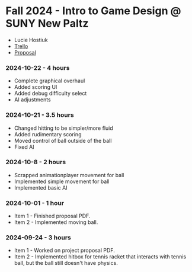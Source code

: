 # Fall 2024 - Intro to Game Design @ SUNY New Paltz
* Lucie Hostiuk
* [Trello](https://trello.com/b/aZbarvJm/bullet-time-tennis)
* [Proposal](proposal.pdf)
### 2024-10-22 - 4 hours
* Complete graphical overhaul
* Added scoring UI
* Added debug difficulty select
* AI adjustments
### 2024-10-21 - 3.5 hours
* Changed hitting to be simpler/more fluid
* Added rudimentary scoring
* Moved control of ball outside of the ball
* Fixed AI
### 2024-10-8 - 2 hours
* Scrapped animationplayer movement for ball
* Implemented simple movement for ball
* Implemented basic AI
### 2024-10-01 - 1 hour
* Item 1 - Finished proposal PDF.
* Item 2 - Implemented moving ball.
### 2024-09-24 - 3 hours
* Item 1 - Worked on project proposal PDF.
* Item 2 - Implemented hitbox for tennis racket that interacts with tennis ball, but the ball still doesn't have physics.
